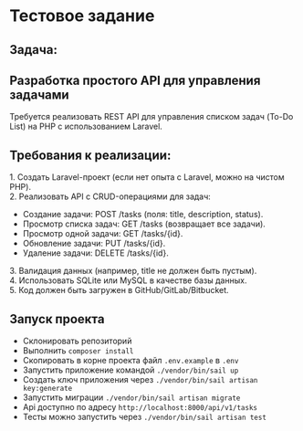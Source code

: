 # Тестовое задание
## Задача:
## Разработка простого API для управления задачами
Требуется реализовать REST API для управления списком задач (To-Do List) на PHP с
использованием Laravel.
## Требования к реализации:
1.​ Создать Laravel-проект (если нет опыта с Laravel, можно на чистом PHP).  
2.​ Реализовать API с CRUD-операциями для задач:  
* Создание задачи: POST /tasks (поля: title, description, status).  
* Просмотр списка задач: GET /tasks (возвращает все задачи).  
* Просмотр одной задачи: GET /tasks/{id}.  
* Обновление задачи: PUT /tasks/{id}.  
* Удаление задачи: DELETE /tasks/{id}.  

3.​ Валидация данных (например, title не должен быть пустым).  
4.​ Использовать SQLite или MySQL в качестве базы данных.  
5.​ Код должен быть загружен в GitHub/GitLab/Bitbucket.  


## Запуск проекта
- Склонировать репозиторий
- Выполнить  `composer install`
- Скопировать в корне проекта файл `.env.example` в `.env`
- Запустить приложение командой `./vendor/bin/sail up`
- Создать ключ приложения через `./vendor/bin/sail artisan key:generate`
- Запустить миграции `./vendor/bin/sail artisan migrate`
- Api доступно по адресу `http://localhost:8000/api/v1/tasks`
- Тесты можно запустить через `./vendor/bin/sail artisan test`